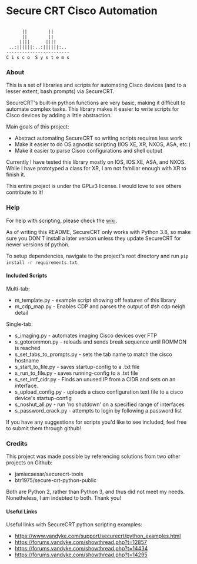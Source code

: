 #   Secure CRT Cisco Automation

```

      ||        ||
      ||        ||                     
     ||||      ||||
 ..:||||||:..:||||||:..                 
------------------------
C i s c o  S y s t e m s
```

### About

This is a set of libraries and scripts for automating Cisco devices (and to a lesser extent, bash prompts)
via SecureCRT. 

SecureCRT's built-in python functions are very basic, making it difficult to automate complex tasks.
This library makes it easier to write scripts for Cisco devices by adding a little abstraction.

Main goals of this project:
* Abstract automating SecureCRT so writing scripts requires less work
* Make it easier to do OS agnostic scripting (IOS XE, XR, NXOS, ASA, etc.)
* Make it easier to parse Cisco configurations and shell output

Currently I have tested this library mostly on IOS, IOS XE, ASA, and NXOS. 
While I have prototyped a class for XR, I am not familiar enough with XR to finish it.

This entire project is under the GPLv3 license. I would love to see others contribute to it!


### Help

For help with scripting, please check the [wiki](https://github.com/matthewspangler/securecrt-cisco-automation/wiki).

As of writing this README, SecureCRT only works with Python 3.8, 
so make sure you DON'T install a later version unless they update
SecureCRT for newer versions of python.

To setup dependencies, navigate to the project's root directory and run ```pip install -r requirements.txt```.

#### Included Scripts

Multi-tab:
- m_template.py - example script showing off features of this library
- m_cdp_map.py - Enables CDP and parses the output of #sh cdp neigh detail

Single-tab:
- s_imaging.py - automates imaging Cisco devices over FTP
- s_gotorommon.py - reloads and sends break sequence until ROMMON is reached
- s_set_tabs_to_prompts.py - sets the tab name to match the cisco hostname
- s_start_to_file.py - saves startup-config to a .txt file
- s_run_to_file.py - saves running-config to a .txt file
- s_set_intf_cidr.py - Finds an unused IP from a CIDR and sets on an interface.
- s_upload_config.py - uploads a cisco configuration text file to a cisco device's startup-config
- s_noshut_all.py - run 'no shutdown' on a specified range of interfaces
- s_password_crack.py - attempts to login by following a password list

If you have any suggestions for scripts you'd like to see included, feel free to submit them through github!

### Credits
This project was made possible by referencing solutions from two other projects on Github:
- jamiecaesar/securecrt-tools 
- btr1975/secure-crt-python-public

Both are Python 2, rather than Python 3, and thus did not meet my needs.
Nonetheless, I am indebted to both. Thank you!


#### Useful Links

Useful links with SecureCRT python scripting examples:
- https://www.vandyke.com/support/securecrt/python_examples.html
- https://forums.vandyke.com/showthread.php?t=12857
- https://forums.vandyke.com/showthread.php?t=14434
- https://forums.vandyke.com/showthread.php?t=14295
